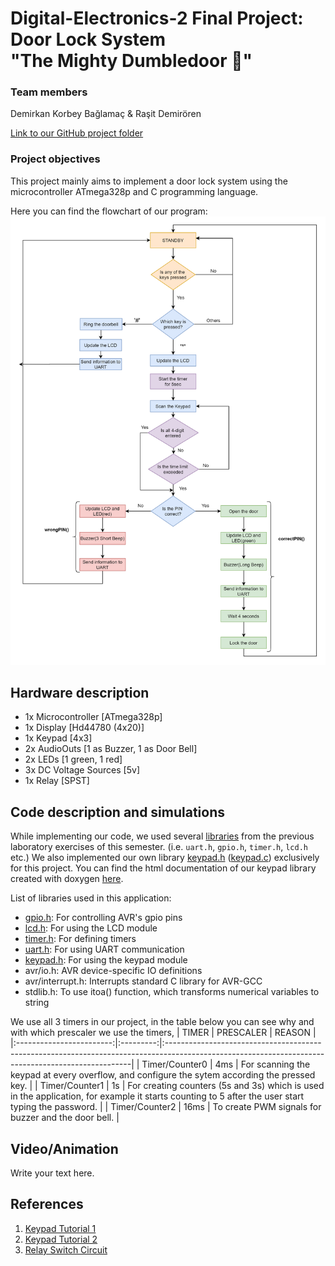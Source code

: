 # Digital-Electronics-2 Final Project: Door Lock System <br/> "The Mighty Dumbledoor :mage:"


 
### Team members

Demirkan Korbey Bağlamaç & Raşit Demirören

[Link to our GitHub project folder](https://github.com/dkorbey/Door-Lock-Project)


### Project objectives

This project mainly aims to implement a door lock system using the microcontroller ATmega328p and C programming language. 

Here you can find the flowchart of our program:
![Program Flowchart](Images/flow_chart.png)


## Hardware description

* 1x Microcontroller [ATmega328p]
* 1x Display [Hd44780 (4x20)]
* 1x Keypad [4x3]
* 2x AudioOuts [1 as Buzzer, 1 as Door Bell]
* 2x LEDs [1 green, 1 red]
* 3x DC Voltage Sources [5v]
* 1x Relay [SPST]

## Code description and simulations

While implementing our code, we used several [libraries](https://github.com/dkorbey/Door-Lock-Project/tree/main/Libraries) from the previous laboratory exercises of this semester. (i.e. `uart.h`, `gpio.h`, `timer.h`, `lcd.h` etc.)
We also implemented our own library [keypad.h](https://github.com/dkorbey/Door-Lock-Project/blob/main/Dumbledoor/Dumbledoor/keypad.h) ([keypad.c](https://github.com/dkorbey/Door-Lock-Project/blob/main/Dumbledoor/Dumbledoor/keypad.c)) exclusively for this project. You can find the html documentation of our keypad
library created with doxygen [here](https://dkorbey.github.io/Door-Lock-Project/keypad_8h.html).

List of libraries used in this application:
* [gpio.h](https://dkorbey.github.io/Door-Lock-Project/gpio_8h.html): For controlling AVR's gpio pins
* [lcd.h](https://dkorbey.github.io/Door-Lock-Project/lcd_8h.html): For using the LCD module
* [timer.h](https://dkorbey.github.io/Door-Lock-Project/timer_8h.html): For defining timers
* [uart.h](https://dkorbey.github.io/Door-Lock-Project/uart_8h.html): For using UART communication
* [keypad.h](https://dkorbey.github.io/Door-Lock-Project/keypad_8h.html): For using the keypad module
* avr/io.h: AVR device-specific IO definitions
* avr/interrupt.h: Interrupts standard C library for AVR-GCC
* stdlib.h: To use itoa() function, which transforms numerical variables to string

We use all 3 timers in our project, in the table below you can see why and with which prescaler we use the timers,
|           TIMER          | PRESCALER |                                                                       REASON                                                                       |
|:------------------------:|:---------:|:---------------------------------------------------------------------------------------------------------------------------------------------------|
|      Timer/Counter0      |    4ms    | For scanning the keypad at every overflow,  and configure the sytem according the pressed key.                                                     |
|      Timer/Counter1      |     1s    | For creating counters (5s and 3s) which is used in the application,  for example it starts counting to 5 after the user start typing the password. |
|      Timer/Counter2      |    16ms   | To create PWM signals for buzzer and the door bell.                                                                                                |


## Video/Animation

Write your text here.


## References

1. [Keypad Tutorial 1](https://lastminuteengineers.com/arduino-keypad-tutorial/)
2. [Keypad Tutorial 2](https://www.geeksforgeeks.org/telephone-keypad-scanner/)
3. [Relay Switch Circuit](https://www.electronics-tutorials.ws/blog/relay-switch-circuit.html )
